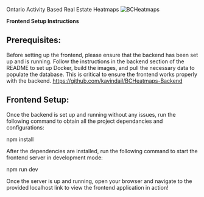 Ontario Activity Based Real Estate Heatmaps
![BCHeatmaps](https://i.imgur.com/xsyS8PU.png)






**Frontend Setup Instructions**

## Prerequisites:

Before setting up the frontend, please ensure that the backend has been set up and is running. Follow the instructions in the backend section of the README to set up Docker, build the images, and pull the necessary data to populate the database. This is critical to ensure the frontend works properly with the backend.
https://github.com/kavindail/BCHeatmaps-Backend 

## Frontend Setup:

Once the backend is set up and running without any issues, run the following command to obtain all the project dependancies and configurations:

npm install

After the dependencies are installed, run the following command to start the frontend server in development mode:

npm run dev

Once the server is up and running, open your browser and navigate to the provided localhost link to view the frontend application in action!
